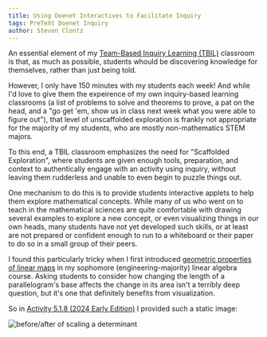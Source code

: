 ```yaml
---
title: Using Doenet Interactives to Facilitate Inquiry
tags: PreTeXt Doenet Inquiry
author: Steven Clontz
---
```


An essential element of my [Team-Based Inquiry Learning (TBIL)](https://TBIL.org) classroom
is that, as much as possible, students whould be discovering knowledge for themselves,
rather than just being told.

However, I only have 150 minutes with my students each week! And while I'd love to
give them the expeirence of my own inquiry-based learning classrooms (a list of
problems to solve and theorems to prove, a pat on the head, and a "go get 'em, show
us in class next week what you were able to figure out"), that level of unscaffolded exploration
is frankly not appropriate for the majority of my students, who are mostly non-mathematics
STEM majors.

To this end, a TBIL classroom emphasizes the need for "Scaffolded Exploration", where students
are given enough tools, preparation, and context to authentically engage with an activity
using inquiry, without leaving them rudderless and unable to even begin to puzzle things out.

One mechanism to do this is to provide students interactive applets to help them explore
mathematical concepts. While many of us who went on to teach in the mathematical sciences
are quite comfortable with drawing several examples to explore a new concept, or even
visualizing things in our own heads, many students have not yet developed such skills, or
at least are not prepared or confident enough to run to a whiteboard or their paper to do
so in a small group of their peers.

I found this particularly tricky when I first introduced
[geometric properties of linear maps](https://library.tbil.org/2025/linear-algebra/GT.html)
in my sophomore (engineering-majority) linear algebra course. Asking students to consider
how changing the length of a parallelogram's base affects the change in its area isn't
a terribly deep question, but it's one that definitely benefits from visualization.

So in
[Activity 5.1.8 (2024 Early Edition)](https://teambasedinquirylearning.github.io/linear-algebra/2024e/GT1.html#activity-140)
I provided such a static image:

![before/after of scaling a determinant](https://teambasedinquirylearning.github.io/linear-algebra/2024e/generated/latex-image/GT1-image-scaled-column-determinant.svg)

